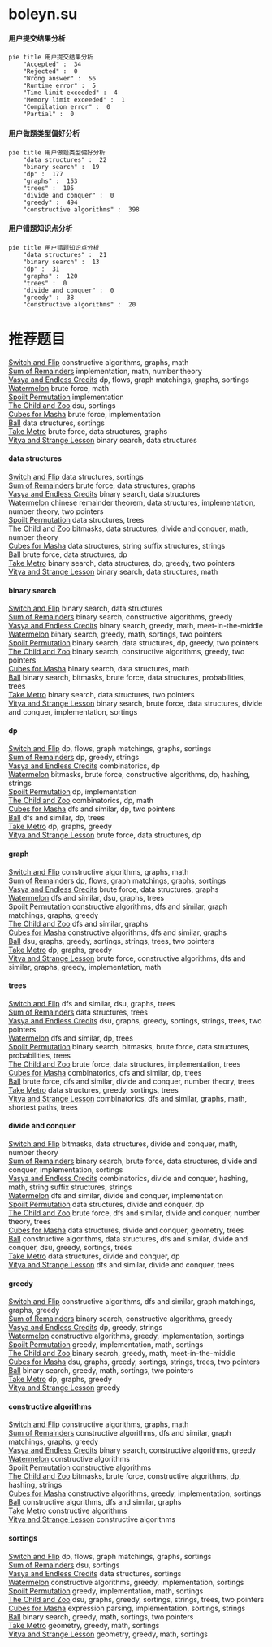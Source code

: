 # boleyn.su
<!-- tabs:start -->
#### **用户提交结果分析**

```mermaid
pie title 用户提交结果分析
    "Accepted" :  34
    "Rejected" :  0
    "Wrong answer" :  56
    "Runtime error" :  5
    "Time limit exceeded" :  4
    "Memory limit exceeded" :  1
    "Compilation error" :  0
    "Partial" :  0
```
#### **用户做题类型偏好分析**

```mermaid
pie title 用户做题类型偏好分析
    "data structures" :  22
    "binary search" :  19
    "dp" :  177
    "graphs" :  153
    "trees" :  105
    "divide and conquer" :  0
    "greedy" :  494
    "constructive algorithms" :  398
```
#### **用户错题知识点分析**

```mermaid
pie title 用户错题知识点分析
    "data structures" :  21
    "binary search" :  13
    "dp" :  31
    "graphs" :  120
    "trees" :  0
    "divide and conquer" :  0
    "greedy" :  38
    "constructive algorithms" :  20
```
<!-- tabs:end -->
# 推荐题目
[Switch and Flip](http://codeforces.com/problemset/problem/1491/G)		constructive algorithms,
                        graphs,
                        math		  
[Sum of Remainders](http://codeforces.com/problemset/problem/616/E)		implementation,
                        math,
                        number theory		  
[Vasya and Endless Credits](http://codeforces.com/problemset/problem/1107/F)		dp,
                        flows,
                        graph matchings,
                        graphs,
                        sortings		  
[Watermelon](http://codeforces.com/problemset/problem/4/A)		brute force,
                        math		  
[Spoilt Permutation](http://codeforces.com/problemset/problem/56/B)		implementation		  
[The Child and Zoo](https://codeforces.com/contest/438/problem/B)		dsu,
                        sortings		  
[Cubes for Masha](http://codeforces.com/problemset/problem/887/B)		brute force,
                        implementation		  
[Ball](http://codeforces.com/problemset/problem/12/D)		data structures,
                        sortings		  
[Take Metro](http://codeforces.com/problemset/problem/1056/G)		brute force,
                        data structures,
                        graphs		  
[Vitya and Strange Lesson](http://codeforces.com/problemset/problem/842/D)		binary search,
                        data structures		  
<!-- tabs:start -->
#### **data structures**
[Switch and Flip](http://codeforces.com/problemset/problem/12/D)		data structures,
                        sortings		  
[Sum of Remainders](http://codeforces.com/problemset/problem/1056/G)		brute force,
                        data structures,
                        graphs		  
[Vasya and Endless Credits](http://codeforces.com/problemset/problem/842/D)		binary search,
                        data structures		  
[Watermelon](http://codeforces.com/problemset/problem/722/F)		chinese remainder theorem,
                        data structures,
                        implementation,
                        number theory,
                        two pointers		  
[Spoilt Permutation](http://codeforces.com/problemset/problem/925/E)		data structures,
                        trees		  
[The Child and Zoo](http://codeforces.com/problemset/problem/1114/F)		bitmasks,
                        data structures,
                        divide and conquer,
                        math,
                        number theory		  
[Cubes for Masha](http://codeforces.com/problemset/problem/235/C)		data structures,
                        string suffix structures,
                        strings		  
[Ball](http://codeforces.com/problemset/problem/1498/C)		brute force,
                        data structures,
                        dp		  
[Take Metro](http://codeforces.com/problemset/problem/1492/C)		binary search,
                        data structures,
                        dp,
                        greedy,
                        two pointers		  
[Vitya and Strange Lesson](http://codeforces.com/problemset/problem/1490/G)		binary search,
                        data structures,
                        math		  
#### **binary search**
[Switch and Flip](http://codeforces.com/problemset/problem/842/D)		binary search,
                        data structures		  
[Sum of Remainders](http://codeforces.com/problemset/problem/335/A)		binary search,
                        constructive algorithms,
                        greedy		  
[Vasya and Endless Credits](http://codeforces.com/problemset/problem/1249/C2)		binary search,
                        greedy,
                        math,
                        meet-in-the-middle		  
[Watermelon](https://codeforces.com/contest/1337/problem/D)		binary search,
                        greedy,
                        math,
                        sortings,
                        two pointers		  
[Spoilt Permutation](http://codeforces.com/problemset/problem/1492/C)		binary search,
                        data structures,
                        dp,
                        greedy,
                        two pointers		  
[The Child and Zoo](http://codeforces.com/problemset/problem/1463/D)		binary search,
                        constructive algorithms,
                        greedy,
                        two pointers		  
[Cubes for Masha](http://codeforces.com/problemset/problem/1490/G)		binary search,
                        data structures,
                        math		  
[Ball](http://codeforces.com/problemset/problem/1479/D)		binary search,
                        bitmasks,
                        brute force,
                        data structures,
                        probabilities,
                        trees		  
[Take Metro](http://codeforces.com/problemset/problem/1436/E)		binary search,
                        data structures,
                        two pointers		  
[Vitya and Strange Lesson](http://codeforces.com/problemset/problem/1461/D)		binary search,
                        brute force,
                        data structures,
                        divide and conquer,
                        implementation,
                        sortings		  
#### **dp**
[Switch and Flip](http://codeforces.com/problemset/problem/1107/F)		dp,
                        flows,
                        graph matchings,
                        graphs,
                        sortings		  
[Sum of Remainders](http://codeforces.com/problemset/problem/665/C)		dp,
                        greedy,
                        strings		  
[Vasya and Endless Credits](http://codeforces.com/problemset/problem/1279/E)		combinatorics,
                        dp		  
[Watermelon](http://codeforces.com/problemset/problem/1360/F)		bitmasks,
                        brute force,
                        constructive algorithms,
                        dp,
                        hashing,
                        strings		  
[Spoilt Permutation](http://codeforces.com/problemset/problem/729/B)		dp,
                        implementation		  
[The Child and Zoo](http://codeforces.com/problemset/problem/37/D)		combinatorics,
                        dp,
                        math		  
[Cubes for Masha](https://codeforces.com/contest/506/problem/A)		dfs and similar,
                        dp,
                        two pointers		  
[Ball](http://codeforces.com/problemset/problem/348/E)		dfs and similar,
                        dp,
                        trees		  
[Take Metro](http://codeforces.com/problemset/problem/1476/C)		dp,
                        graphs,
                        greedy		  
[Vitya and Strange Lesson](http://codeforces.com/problemset/problem/1498/C)		brute force,
                        data structures,
                        dp		  
#### **graph**
[Switch and Flip](http://codeforces.com/problemset/problem/1491/G)		constructive algorithms,
                        graphs,
                        math		  
[Sum of Remainders](http://codeforces.com/problemset/problem/1107/F)		dp,
                        flows,
                        graph matchings,
                        graphs,
                        sortings		  
[Vasya and Endless Credits](http://codeforces.com/problemset/problem/1056/G)		brute force,
                        data structures,
                        graphs		  
[Watermelon](http://codeforces.com/problemset/problem/652/E)		dfs and similar,
                        dsu,
                        graphs,
                        trees		  
[Spoilt Permutation](https://codeforces.com/contest/1471/problem/F)		constructive algorithms,
                        dfs and similar,
                        graph matchings,
                        graphs,
                        greedy		  
[The Child and Zoo](http://codeforces.com/problemset/problem/1093/D)		dfs and similar,
                        graphs		  
[Cubes for Masha](https://codeforces.com/contest/742/problem/E)		constructive algorithms,
                        dfs and similar,
                        graphs		  
[Ball](https://codeforces.com/contest/1384/problem/C)		dsu,
                        graphs,
                        greedy,
                        sortings,
                        strings,
                        trees,
                        two pointers		  
[Take Metro](http://codeforces.com/problemset/problem/1476/C)		dp,
                        graphs,
                        greedy		  
[Vitya and Strange Lesson](http://codeforces.com/problemset/problem/1487/C)		brute force,
                        constructive algorithms,
                        dfs and similar,
                        graphs,
                        greedy,
                        implementation,
                        math		  
#### **trees**
[Switch and Flip](http://codeforces.com/problemset/problem/652/E)		dfs and similar,
                        dsu,
                        graphs,
                        trees		  
[Sum of Remainders](http://codeforces.com/problemset/problem/925/E)		data structures,
                        trees		  
[Vasya and Endless Credits](https://codeforces.com/contest/1384/problem/C)		dsu,
                        graphs,
                        greedy,
                        sortings,
                        strings,
                        trees,
                        two pointers		  
[Watermelon](http://codeforces.com/problemset/problem/348/E)		dfs and similar,
                        dp,
                        trees		  
[Spoilt Permutation](http://codeforces.com/problemset/problem/1479/D)		binary search,
                        bitmasks,
                        brute force,
                        data structures,
                        probabilities,
                        trees		  
[The Child and Zoo](http://codeforces.com/problemset/problem/1511/C)		brute force,
                        data structures,
                        implementation,
                        trees		  
[Cubes for Masha](http://codeforces.com/problemset/problem/1499/F)		combinatorics,
                        dfs and similar,
                        dp,
                        trees		  
[Ball](http://codeforces.com/problemset/problem/1491/E)		brute force,
                        dfs and similar,
                        divide and conquer,
                        number theory,
                        trees		  
[Take Metro](http://codeforces.com/problemset/problem/1466/D)		data structures,
                        greedy,
                        sortings,
                        trees		  
[Vitya and Strange Lesson](http://codeforces.com/problemset/problem/1495/D)		combinatorics,
                        dfs and similar,
                        graphs,
                        math,
                        shortest paths,
                        trees		  
#### **divide and conquer**
[Switch and Flip](http://codeforces.com/problemset/problem/1114/F)		bitmasks,
                        data structures,
                        divide and conquer,
                        math,
                        number theory		  
[Sum of Remainders](http://codeforces.com/problemset/problem/1461/D)		binary search,
                        brute force,
                        data structures,
                        divide and conquer,
                        implementation,
                        sortings		  
[Vasya and Endless Credits](http://codeforces.com/problemset/problem/1466/G)		combinatorics,
                        divide and conquer,
                        hashing,
                        math,
                        string suffix structures,
                        strings		  
[Watermelon](http://codeforces.com/problemset/problem/1490/D)		dfs and similar,
                        divide and conquer,
                        implementation		  
[Spoilt Permutation](https://codeforces.com/contest/1483/problem/C)		data structures,
                        divide and conquer,
                        dp		  
[The Child and Zoo](http://codeforces.com/problemset/problem/1491/E)		brute force,
                        dfs and similar,
                        divide and conquer,
                        number theory,
                        trees		  
[Cubes for Masha](http://codeforces.com/problemset/problem/1303/G)		data structures,
                        divide and conquer,
                        geometry,
                        trees		  
[Ball](http://codeforces.com/problemset/problem/1494/D)		constructive algorithms,
                        data structures,
                        dfs and similar,
                        divide and conquer,
                        dsu,
                        greedy,
                        sortings,
                        trees		  
[Take Metro](http://codeforces.com/problemset/problem/1482/E)		data structures,
                        divide and conquer,
                        dp		  
[Vitya and Strange Lesson](http://codeforces.com/problemset/problem/566/C)		dfs and similar,
                        divide and conquer,
                        trees		  
#### **greedy**
[Switch and Flip](https://codeforces.com/contest/1471/problem/F)		constructive algorithms,
                        dfs and similar,
                        graph matchings,
                        graphs,
                        greedy		  
[Sum of Remainders](http://codeforces.com/problemset/problem/335/A)		binary search,
                        constructive algorithms,
                        greedy		  
[Vasya and Endless Credits](http://codeforces.com/problemset/problem/665/C)		dp,
                        greedy,
                        strings		  
[Watermelon](http://codeforces.com/problemset/problem/1367/D)		constructive algorithms,
                        greedy,
                        implementation,
                        sortings		  
[Spoilt Permutation](http://codeforces.com/problemset/problem/1361/B)		greedy,
                        implementation,
                        math,
                        sortings		  
[The Child and Zoo](http://codeforces.com/problemset/problem/1249/C2)		binary search,
                        greedy,
                        math,
                        meet-in-the-middle		  
[Cubes for Masha](https://codeforces.com/contest/1384/problem/C)		dsu,
                        graphs,
                        greedy,
                        sortings,
                        strings,
                        trees,
                        two pointers		  
[Ball](https://codeforces.com/contest/1337/problem/D)		binary search,
                        greedy,
                        math,
                        sortings,
                        two pointers		  
[Take Metro](http://codeforces.com/problemset/problem/1476/C)		dp,
                        graphs,
                        greedy		  
[Vitya and Strange Lesson](http://codeforces.com/problemset/problem/1070/D)		greedy		  
#### **constructive algorithms**
[Switch and Flip](http://codeforces.com/problemset/problem/1491/G)		constructive algorithms,
                        graphs,
                        math		  
[Sum of Remainders](https://codeforces.com/contest/1471/problem/F)		constructive algorithms,
                        dfs and similar,
                        graph matchings,
                        graphs,
                        greedy		  
[Vasya and Endless Credits](http://codeforces.com/problemset/problem/335/A)		binary search,
                        constructive algorithms,
                        greedy		  
[Watermelon](https://codeforces.com/contest/1180/problem/D)		constructive algorithms		  
[Spoilt Permutation](http://codeforces.com/problemset/problem/1509/A)		constructive algorithms		  
[The Child and Zoo](http://codeforces.com/problemset/problem/1360/F)		bitmasks,
                        brute force,
                        constructive algorithms,
                        dp,
                        hashing,
                        strings		  
[Cubes for Masha](http://codeforces.com/problemset/problem/1367/D)		constructive algorithms,
                        greedy,
                        implementation,
                        sortings		  
[Ball](https://codeforces.com/contest/742/problem/E)		constructive algorithms,
                        dfs and similar,
                        graphs		  
[Take Metro](http://codeforces.com/problemset/problem/803/A)		constructive algorithms		  
[Vitya and Strange Lesson](https://codeforces.com/contest/1262/problem/B)		constructive algorithms		  
#### **sortings**
[Switch and Flip](http://codeforces.com/problemset/problem/1107/F)		dp,
                        flows,
                        graph matchings,
                        graphs,
                        sortings		  
[Sum of Remainders](https://codeforces.com/contest/438/problem/B)		dsu,
                        sortings		  
[Vasya and Endless Credits](http://codeforces.com/problemset/problem/12/D)		data structures,
                        sortings		  
[Watermelon](http://codeforces.com/problemset/problem/1367/D)		constructive algorithms,
                        greedy,
                        implementation,
                        sortings		  
[Spoilt Permutation](http://codeforces.com/problemset/problem/1361/B)		greedy,
                        implementation,
                        math,
                        sortings		  
[The Child and Zoo](https://codeforces.com/contest/1384/problem/C)		dsu,
                        graphs,
                        greedy,
                        sortings,
                        strings,
                        trees,
                        two pointers		  
[Cubes for Masha](http://codeforces.com/problemset/problem/34/C)		expression parsing,
                        implementation,
                        sortings,
                        strings		  
[Ball](https://codeforces.com/contest/1337/problem/D)		binary search,
                        greedy,
                        math,
                        sortings,
                        two pointers		  
[Take Metro](https://codeforces.com/contest/1496/problem/C)		geometry,
                        greedy,
                        math,
                        sortings		  
[Vitya and Strange Lesson](http://codeforces.com/problemset/problem/1495/A)		geometry,
                        greedy,
                        math,
                        sortings		  
<!-- tabs:end -->
